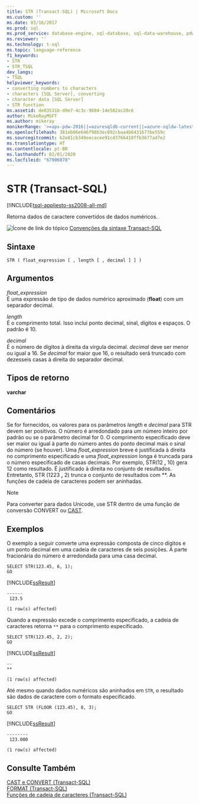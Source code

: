 ```yaml
---
title: STR (Transact-SQL) | Microsoft Docs
ms.custom: ''
ms.date: 03/16/2017
ms.prod: sql
ms.prod_service: database-engine, sql-database, sql-data-warehouse, pdw
ms.reviewer: ''
ms.technology: t-sql
ms.topic: language-reference
f1_keywords:
- STR
- STR_TSQL
dev_langs:
- TSQL
helpviewer_keywords:
- converting numbers to characters
- characters [SQL Server], converting
- character data [SQL Server]
- STR function
ms.assetid: de03531b-d9e7-4c3c-9604-14e582ac20c6
author: MikeRayMSFT
ms.author: mikeray
monikerRange: '>=aps-pdw-2016||=azuresqldb-current||=azure-sqldw-latest||>=sql-server-2016||=sqlallproducts-allversions||>=sql-server-linux-2017||=azuresqldb-mi-current'
ms.openlocfilehash: 381eb06e646f98b3ec092cbaa4b6431677be559c
ms.sourcegitcommit: b2e81cb349eecacee91cd3766410ffb3677ad7e2
ms.translationtype: HT
ms.contentlocale: pt-BR
ms.lasthandoff: 02/01/2020
ms.locfileid: "67906878"
---
```

# <a name="str-transact-sql"></a>STR (Transact-SQL)
[!INCLUDE[tsql-appliesto-ss2008-all-md](../../includes/tsql-appliesto-ss2008-all-md.md)]

  Retorna dados de caractere convertidos de dados numéricos.  
  
 ![Ícone de link do tópico](../../database-engine/configure-windows/media/topic-link.gif "Ícone de link do tópico") [Convenções da sintaxe Transact-SQL](../../t-sql/language-elements/transact-sql-syntax-conventions-transact-sql.md)  
  
## <a name="syntax"></a>Sintaxe  
  
```  
STR ( float_expression [ , length [ , decimal ] ] )  
```  
  
## <a name="arguments"></a>Argumentos  
 *float_expression*  
 É uma expressão de tipo de dados numérico aproximado (**float**) com um separador decimal.  
  
 *length*  
 É o comprimento total. Isso inclui ponto decimal, sinal, dígitos e espaços. O padrão é 10.  
  
 *decimal*  
 É o número de dígitos à direita da vírgula decimal. *decimal* deve ser menor ou igual a 16. Se *decimal* for maior que 16, o resultado será truncado com dezesseis casas à direita do separador decimal.  
  
## <a name="return-types"></a>Tipos de retorno  
 **varchar**  
  
## <a name="remarks"></a>Comentários  
 Se for fornecidos, os valores para os parâmetros *length* e *decimal* para STR devem ser positivos. O número é arredondado para um número inteiro por padrão ou se o parâmetro decimal for 0. O comprimento especificado deve ser maior ou igual à parte do número antes do ponto decimal mais o sinal do número (se houver). Uma *float_expression* breve é justificada à direita no comprimento especificado e uma *float_expression* longa é truncada para o número especificado de casas decimais. Por exemplo, STR(12 **,** 10) gera 12 como resultado. É justificado à direita no conjunto de resultados. Entretanto, STR (1223 **,** 2) trunca o conjunto de resultados com **. As funções de cadeia de caracteres podem ser aninhadas.  
  
> [!NOTE]  
>  Para converter para dados Unicode, use STR dentro de uma função de conversão CONVERT ou [CAST](../../t-sql/functions/cast-and-convert-transact-sql.md).  
  
## <a name="examples"></a>Exemplos  
 O exemplo a seguir converte uma expressão composta de cinco dígitos e um ponto decimal em uma cadeia de caracteres de seis posições. A parte fracionária do número é arredondada para uma casa decimal.  
  
```  
SELECT STR(123.45, 6, 1);  
GO  
```  
  
 [!INCLUDE[ssResult](../../includes/ssresult-md.md)]  
  
```  
------  
 123.5  
  
(1 row(s) affected)  
```  
  
 Quando a expressão excede o comprimento especificado, a cadeia de caracteres retorna `**` para o comprimento especificado.  
  
```  
SELECT STR(123.45, 2, 2);  
GO  
```  
  
 [!INCLUDE[ssResult](../../includes/ssresult-md.md)]  
  
```  
--  
**  
  
(1 row(s) affected)  
```  
  
 Até mesmo quando dados numéricos são aninhados em `STR`, o resultado são dados de caractere com o formato especificado.  
  
```  
SELECT STR (FLOOR (123.45), 8, 3);
GO  
```  
  
 [!INCLUDE[ssResult](../../includes/ssresult-md.md)]  
  
```  
--------  
 123.000  
  
(1 row(s) affected)  
```  
  
## <a name="see-also"></a>Consulte Também  
 [CAST e CONVERT &#40;Transact-SQL&#41;](../../t-sql/functions/cast-and-convert-transact-sql.md)  
 [FORMAT &#40;Transact-SQL&#41;](../../t-sql/functions/format-transact-sql.md)  
 [Funções de cadeia de caracteres &#40;Transact-SQL&#41;](../../t-sql/functions/string-functions-transact-sql.md)  
  
  

